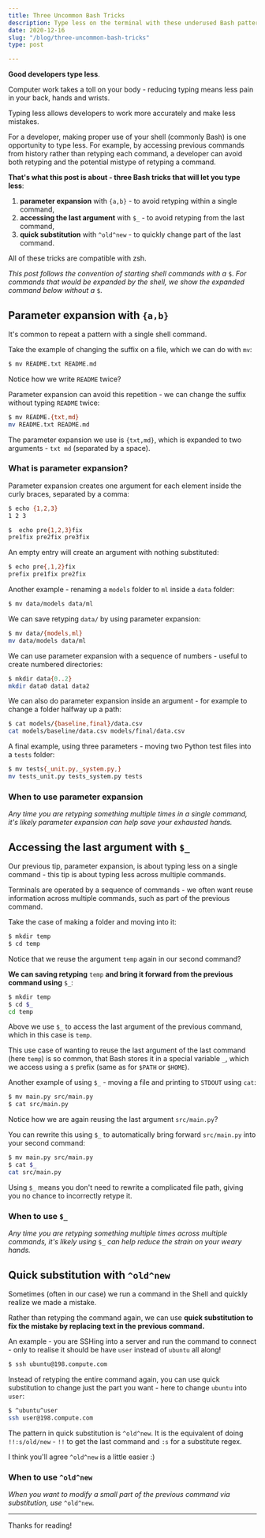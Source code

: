 ```yaml
---
title: Three Uncommon Bash Tricks
description: Type less on the terminal with these underused Bash patterns.
date: 2020-12-16
slug: "/blog/three-uncommon-bash-tricks"
type: post

---
```


**Good developers type less**.  

Computer work takes a toll on your body - reducing typing means less pain in your back, hands and wrists.

Typing less allows developers to work more accurately and make less mistakes. 

For a developer, making proper use of your shell (commonly Bash) is one opportunity to type less.  For example, by accessing previous commands from history rather than retyping each command, a developer can avoid both retyping and the potential mistype of retyping a command.

**That's what this post is about - three Bash tricks that will let you type less**:

1. **parameter expansion** with `{a,b}` - to avoid retyping within a single command,
2. **accessing the last argument** with `$_` - to avoid retyping from the last command,
3. **quick substitution** with `^old^new` - to quickly change part of the last command.


All of these tricks are compatible with zsh.

*This post follows the convention of starting shell commands with a* `$`. *For commands that would be expanded by the shell, we show the expanded command below without a* `$`.


## Parameter expansion with `{a,b}`

It's common to repeat a pattern with a single shell command.

Take the example of changing the suffix on a file, which we can do with `mv`:

```bash
$ mv README.txt README.md
```

Notice how we write `README` twice?

Parameter expansion can avoid this repetition - we can change the suffix without typing `README` twice:

```bash
$ mv README.{txt,md}
mv README.txt README.md
```

The parameter expansion we use is `{txt,md}`, which is expanded to two arguments - `txt md` (separated by a space).

### What is parameter expansion?

Parameter expansion creates one argument for each element inside the curly braces, separated by a comma:

```bash
$ echo {1,2,3}
1 2 3

$  echo pre{1,2,3}fix
pre1fix pre2fix pre3fix
```

An empty entry will create an argument with nothing substituted:

```bash
$ echo pre{,1,2}fix
prefix pre1fix pre2fix
```

Another example - renaming a `models` folder to `ml` inside a `data` folder:

```bash
$ mv data/models data/ml
```

We can save retyping `data/` by using parameter expansion:

```bash
$ mv data/{models,ml}
mv data/models data/ml
```

We can use parameter expansion with a sequence of numbers - useful to create numbered directories:

```bash
$ mkdir data{0..2}
mkdir data0 data1 data2
```

We can also do parameter expansion inside an argument - for example to change a folder halfway up a path:

```bash
$ cat models/{baseline,final}/data.csv
cat models/baseline/data.csv models/final/data.csv
```

A final example, using three parameters - moving two Python test files into a `tests` folder:

```bash
$ mv tests{_unit.py,_system.py,}
mv tests_unit.py tests_system.py tests
```

### When to use parameter expansion

*Any time you are retyping something multiple times in a single command, it's likely parameter expansion can help save your exhausted hands.*


## Accessing the last argument with `$_`

Our previous tip, parameter expansion, is about typing less on a single command - this tip is about typing less across multiple commands.

Terminals are operated by a sequence of commands - we often want reuse information across multiple commands, such as part of the previous command.


Take the case of making a folder and moving into it:

```bash
$ mkdir temp
$ cd temp
```

Notice that we reuse the argument `temp` again in our second command? 

**We can saving retyping** `temp` **and bring it forward from the previous command using** `$_`:

```bash
$ mkdir temp
$ cd $_
cd temp
```

Above we use `$_` to access the last argument of the previous command, which in this case is `temp`.

This use case of wanting to reuse the last argument of the last command (here `temp`) is so common, that Bash stores it in a special variable `_`, which we access using a `$` prefix (same as for `$PATH` or `$HOME`).

Another example of using `$_` - moving a file and printing to `STDOUT` using `cat`:

```bash
$ mv main.py src/main.py 
$ cat src/main.py
```

Notice how we are again reusing the last argument `src/main.py`?

You can rewrite this using `$_` to automatically bring forward `src/main.py` into your second command:

```bash
$ mv main.py src/main.py 
$ cat $_
cat src/main.py
```

Using `$_` means you don't need to rewrite a complicated file path, giving you no chance to incorrectly retype it.

### When to use `$_`

*Any time you are retyping something multiple times across multiple commands, it's likely using* `$_` *can help reduce the strain on your weary hands.*


## Quick substitution with `^old^new`

Sometimes (often in our case) we run a command in the Shell and quickly realize we made a mistake.  

Rather than retyping the command again, we can use **quick substitution to fix the mistake by replacing text in the previous command.**

An example - you are SSHing into a server and run the command to connect - only to realise it should be have `user` instead of `ubuntu` all along!

```bash
$ ssh ubuntu@198.compute.com
```

Instead of retyping the entire command again, you can use quick substitution to change just the part you want - here to change `ubuntu` into `user`:

```bash
$ ^ubuntu^user
ssh user@198.compute.com
```

The pattern in quick substitution is `^old^new`. It is the equivalent of doing `!!:s/old/new` - `!!` to get the last command and `:s` for a substitute regex.  

I think you'll agree `^old^new` is a little easier :)


### When to use `^old^new`

*When you want to modify a small part of the previous command via substitution, use* `^old^new`.

---

Thanks for reading!

